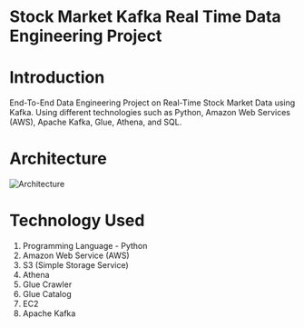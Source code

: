 # Stock Market Kafka Real Time Data Engineering Project

# Introduction
End-To-End Data Engineering Project on Real-Time Stock Market Data using Kafka. Using different technologies such as Python, Amazon Web Services (AWS), Apache Kafka, Glue, Athena, and SQL.

# Architecture
![Architecture](https://github.com/mrutunjay-kinagi/de-stock-market-stream/assets/29768091/ab7bfd41-4f7d-4143-b75f-2b03a9d3ac8a)

# Technology Used
1. Programming Language - Python
2. Amazon Web Service (AWS)
3. S3 (Simple Storage Service)
4. Athena
5. Glue Crawler
6. Glue Catalog
7. EC2
8. Apache Kafka
